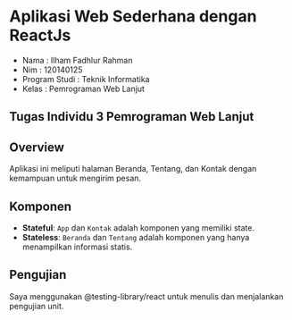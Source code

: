 # Aplikasi Web Sederhana dengan ReactJs 

- Nama : Ilham Fadhlur Rahman
- Nim : 120140125
- Program Studi : Teknik Informatika
- Kelas : Pemrograman Web Lanjut

## Tugas Individu 3 Pemrograman Web Lanjut

## Overview
Aplikasi ini meliputi halaman Beranda, Tentang, dan Kontak dengan kemampuan untuk mengirim pesan.

## Komponen
- **Stateful**: `App` dan `Kontak`  adalah komponen yang memiliki state. 
- **Stateless**: `Beranda` dan `Tentang` adalah komponen yang hanya menampilkan informasi statis.

## Pengujian
Saya menggunakan @testing-library/react untuk menulis dan menjalankan pengujian unit.

